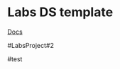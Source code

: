 # Labs DS template

[Docs](https://docs.labs.lambdaschool.com/data-science/)

#LabsProject#2

#test

